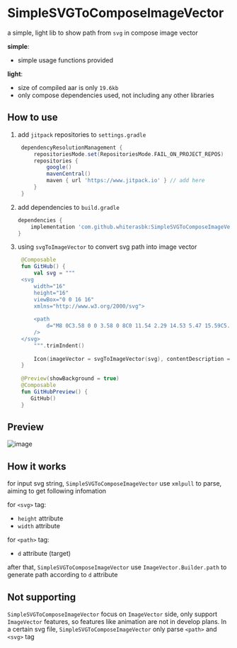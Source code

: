 # SimpleSVGToComposeImageVector

a simple, light lib to show path from `svg` in compose image vector

**simple**: 
- simple usage functions provided

**light**: 
- size of compiled aar is only `19.6kb`
- only compose dependencies used, not including any other libraries

## How to use
1. add `jitpack` repositories to `settings.gradle`
   ```groovy
    dependencyResolutionManagement {
        repositoriesMode.set(RepositoriesMode.FAIL_ON_PROJECT_REPOS)
        repositories {
            google()
            mavenCentral()
            maven { url 'https://www.jitpack.io' } // add here
        }
    }
   ```
2. add dependencies to `build.gradle`
   ```groovy
   dependencies {
       implementation 'com.github.whiterasbk:SimpleSVGToComposeImageVector:$latest_version'
   }
   ```
3. using `svgToImageVector` to convert svg path into image vector
   ```kotlin
    @Composable
    fun GitHub() {
        val svg = """
    <svg
        width="16"
        height="16"
        viewBox="0 0 16 16"
        xmlns="http://www.w3.org/2000/svg">
        
        <path
            d="M8 0C3.58 0 0 3.58 0 8C0 11.54 2.29 14.53 5.47 15.59C5.87 15.66 6.02 15.42 6.02 15.21C6.02 15.02 6.01 14.39 6.01 13.72C4 14.09 3.48 13.23 3.32 12.78C3.23 12.55 2.84 11.84 2.5 11.65C2.22 11.5 1.82 11.13 2.49 11.12C3.12 11.11 3.57 11.7 3.72 11.94C4.44 13.15 5.59 12.81 6.05 12.6C6.12 12.08 6.33 11.73 6.56 11.53C4.78 11.33 2.92 10.64 2.92 7.58C2.92 6.71 3.23 5.99 3.74 5.43C3.66 5.23 3.38 4.41 3.82 3.31C3.82 3.31 4.49 3.1 6.02 4.13C6.66 3.95 7.34 3.86 8.02 3.86C8.7 3.86 9.38 3.95 10.02 4.13C11.55 3.09 12.22 3.31 12.22 3.31C12.66 4.41 12.38 5.23 12.3 5.43C12.81 5.99 13.12 6.7 13.12 7.58C13.12 10.65 11.25 11.33 9.47 11.53C9.76 11.78 10.01 12.26 10.01 13.01C10.01 14.08 10 14.94 10 15.21C10 15.42 10.15 15.67 10.55 15.59C13.71 14.53 16 11.53 16 8C16 3.58 12.42 0 8 0Z"
        />
    </svg>
        """.trimIndent()
    
        Icon(imageVector = svgToImageVector(svg), contentDescription = null, tint = Color(27, 31, 35))
    }
    
    @Preview(showBackground = true)
    @Composable
    fun GitHubPreview() {      
       GitHub()
    }
   ```

## Preview
![image](https://github.com/whiterasbk/SimpleSVGToComposeImageVector/assets/31107204/1a161d78-81c3-4900-b56b-774d13f344b1)

## How it works
for input svg string, `SimpleSVGToComposeImageVector` use `xmlpull` to parse, aiming to get following infomation

for `<svg>` tag:
- `height` attribute
- `width` attribute

for `<path>` tag:
- `d` attribute (target)

after that, `SimpleSVGToComposeImageVector` use `ImageVector.Builder.path` to generate path according to `d` attribute 

## Not supporting
`SimpleSVGToComposeImageVector` focus on `ImageVector` side, only support `ImageVector` features, so features like animation are not in develop plans. In a certain svg file, `SimpleSVGToComposeImageVector` only parse `<path>` and `<svg>` tag
